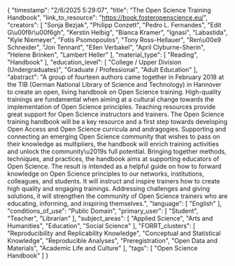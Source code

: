 {
    "timestamp": "2/6/2025 5:29:07",
    "title": "The Open Science Training Handbook",
    "link_to_resource": "https://book.fosteropenscience.eu/",
    "creators": [
        "Sonja Bezjak",
        "Philipp Conzett",
        "Pedro L. Fernandes",
        "Edit G\u00f6r\u00f6gh",
        "Kerstin Helbig",
        "Bianca Kramer",
        "Ignasi",
        "Labastida",
        "Kyle Niemeyer",
        "Fotis Psomopoulos",
        "Tony Ross-Hellauer",
        "Ren\u00e9 Schneider",
        "Jon Tennant",
        "Ellen Verbakel",
        "April Clyburne-Sherin",
        "Helene Brinken",
        "Lambert Heller"
    ],
    "material_type": [
        "Reading",
        "Handbook"
    ],
    "education_level": [
        "College / Upper Division (Undergraduates)",
        "Graduate / Professional",
        "Adult Education"
    ],
    "abstract": "A group of fourteen authors came together in February 2018 at the TIB (German National Library of Science and Technology) in Hannover to create an open, living handbook on Open Science training. High-quality trainings are fundamental when aiming at a cultural change towards the implementation of Open Science principles. Teaching resources provide great support for Open Science instructors and trainers. The Open Science training handbook will be a key resource and a first step towards developing Open Access and Open Science curricula and andragogies. Supporting and connecting an emerging Open Science community that wishes to pass on their knowledge as multipliers, the handbook will enrich training activities and unlock the community\u2019s full potential. Bringing together methods, techniques, and practices, the handbook aims at supporting educators of Open Science. The result is intended as a helpful guide on how to forward knowledge on Open Science principles to our networks, institutions, colleagues, and students. It will instruct and inspire trainers how to create high quality and engaging trainings. Addressing challenges and giving solutions, it will strengthen the community of Open Science trainers who are educating, informing, and inspiring themselves.",
    "language": [
        "English"
    ],
    "conditions_of_use": "Public Domain",
    "primary_user": [
        "Student",
        "Teacher",
        "Librarian"
    ],
    "subject_areas": [
        "Applied Science",
        "Arts and Humanities",
        "Education",
        "Social Science"
    ],
    "FORRT_clusters": [
        "Reproducibility and Replicability Knowledge",
        "Conceptual and Statistical Knowledge",
        "Reproducible Analyses",
        "Preregistration",
        "Open Data and Materials",
        "Academic Life and Culture"
    ],
    "tags": [
        "Open Science Handbook"
    ]
}